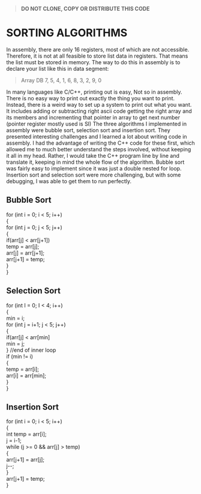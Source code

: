 > **DO NOT CLONE, COPY OR DISTRIBUTE THIS CODE** 

# SORTING ALGORITHMS

In assembly, there are only 16 registers, most of which are not accessible. Therefore, it is not at all feasible to store list data in registers. That means the list must be stored in memory. The way to do this in assembly is to declare your list like this in data segment:

> Array DB 7, 5, 4, 1, 6, 8, 3, 2, 9, 0

In many languages like C/C++, printing out is easy, Not so in assembly. There is no easy way to print out exactly the thing you want to print. Instead, there is a weird way to set up a system to print out what you want. It includes adding or subtracting right ascii code getting the right array and its members and incrementing that pointer in array to get next number (pointer register mostly used is SI)
The three algorithms I implemented in assembly were bubble sort, selection sort and insertion sort. They presented interesting challenges and I learned a lot about writing code in assembly. I had the advantage of writing the C++ code for these first, which allowed me to much better understand the steps involved, without keeping it all in my head. Rather, I would take the C++ program line by line and translate it, keeping in mind the whole flow of the algorithm. Bubble sort was fairly easy to implement since it was just a double nested for loop. Insertion sort and selection sort were more challenging, but with some debugging, I was able to get them to run perfectly. 

## Bubble Sort

for (int i = 0; i < 5; i++) <br>
{ <br>
  for (int j = 0; j < 5; j++) <br>
        { <br>
            if(arr[j] < arr[j+1]) <br>
                temp = arr[j]; <br>
                arr[j] = arr[j+1]; <br>
                arr[j+1] = temp; <br>
        } <br>
} <br>


## Selection Sort

for (int I = 0; I < 4; i++) <br>
{ <br>
min = i; <br>
for (int j = i+1; j < 5; j++) <br>
{ <br>
if(arr[j] < arr[min] <br>
min = j; <br>
} //end of inner loop <br>
if (min != i) <br>
     { <br>
 temp = arr[i]; <br>
arr[i] = arr[min]; <br>
      } <br>
} <br>


## Insertion Sort

for (int i = 0; i < 5; i++) <br>
{ <br>
int temp = arr[i]; <br>
j = i-1; <br>
while (j >= 0 && arr[j] > temp) <br>
{ <br>
arr[j+1] = arr[j]; <br>
j--; <br>
} <br>
arr[j+1] = temp; <br>
} <br>

